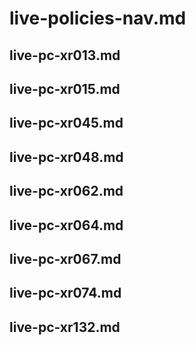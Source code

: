 # live-policies-nav.md

## live-pc-xr013.md

## live-pc-xr015.md

## live-pc-xr045.md

## live-pc-xr048.md

## live-pc-xr062.md

## live-pc-xr064.md

## live-pc-xr067.md

## live-pc-xr074.md

## live-pc-xr132.md
